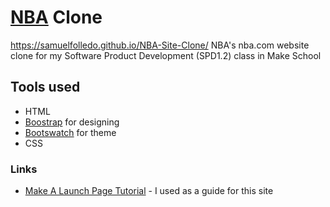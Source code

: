 # [NBA](https://www.nba.com/) Clone
https://samuelfolledo.github.io/NBA-Site-Clone/
NBA's nba.com website clone for my Software Product Development (SPD1.2) class in Make School

## Tools used
- HTML
- [Boostrap](https://getbootstrap.com/docs/4.0/getting-started/introduction/) for designing
- [Bootswatch](https://bootswatch.com/) for theme
- CSS

### Links
- [Make A Launch Page Tutorial](https://www.makeschool.com/academy/track/standalone/tutorial-template-title-max-56-characters-9k4/starting-the-project) - I used as a guide for this site

